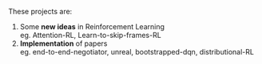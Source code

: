 These projects are: <br/>
1. Some **new ideas** in Reinforcement Learning <br/>
  eg. Attention-RL, Learn-to-skip-frames-RL <br/>
2. **Implementation** of papers <br/>
  eg. end-to-end-negotiator, unreal, bootstrapped-dqn, distributional-RL <br/>
